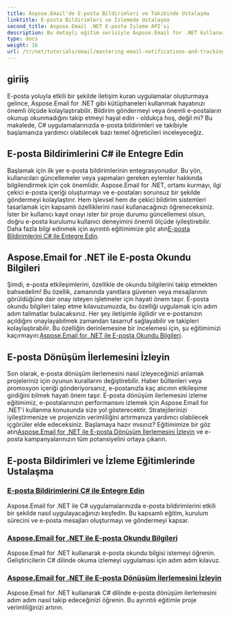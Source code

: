 ```yaml
---
title: Aspose.Email'de E-posta Bildirimleri ve Takibinde Ustalaşma
linktitle: E-posta Bildirimleri ve İzlemede Ustalaşma
second_title: Aspose.Email .NET E-posta İşleme API'si
description: Bu detaylı eğitim serisiyle Aspose.Email for .NET kullanarak C# dilinde e-posta bildirimleri ve takibi konusunda nasıl ustalaşacağınızı öğrenin.
type: docs
weight: 16
url: /tr/net/tutorials/email/mastering-email-notifications-and-tracking/
---
```

## giriiş

E-posta yoluyla etkili bir şekilde iletişim kuran uygulamalar oluşturmaya gelince, Aspose.Email for .NET gibi kütüphaneleri kullanmak hayatınızı önemli ölçüde kolaylaştırabilir. Bildirim göndermeyi veya önemli e-postaların okunup okunmadığını takip etmeyi hayal edin - oldukça hoş, değil mi? Bu makalede, C# uygulamalarınızda e-posta bildirimleri ve takibiyle başlamanıza yardımcı olabilecek bazı temel öğreticileri inceleyeceğiz.

## E-posta Bildirimlerini C# ile Entegre Edin

Başlamak için ilk yer e-posta bildirimlerinin entegrasyonudur. Bu yön, kullanıcıları güncellemeler veya yapmaları gereken eylemler hakkında bilgilendirmek için çok önemlidir. Aspose.Email for .NET, ortamı kurmayı, ilgi çekici e-posta içeriği oluşturmayı ve e-postaları sorunsuz bir şekilde göndermeyi kolaylaştırır. Hem işlevsel hem de çekici bildirim sistemleri tasarlamak için kapsamlı özelliklerini nasıl kullanacağınızı öğreneceksiniz. İster bir kullanıcı kayıt onayı ister bir proje durumu güncellemesi olsun, doğru e-posta kurulumu kullanıcı deneyimini önemli ölçüde iyileştirebilir. Daha fazla bilgi edinmek için ayrıntılı eğitimimize göz atın[E-posta Bildirimlerini C# ile Entegre Edin](./integrate-email-notifications/).

## Aspose.Email for .NET ile E-posta Okundu Bilgileri

Şimdi, e-posta etkileşimlerini, özellikle de okundu bilgilerini takip etmekten bahsedelim! Bu özellik, zamanında yanıtlara güvenen veya mesajlarının görüldüğüne dair onay isteyen işletmeler için hayati önem taşır. E-posta okundu bilgileri talep etme kılavuzumuzda, bu özelliği uygulamak için adım adım talimatlar bulacaksınız. Her şey iletişimle ilgilidir ve e-postanızın açıldığını onaylayabilmek zamandan tasarruf sağlayabilir ve takipleri kolaylaştırabilir. Bu özelliğin derinlemesine bir incelemesi için, şu eğitimimizi kaçırmayın:[Aspose.Email for .NET ile E-posta Okundu Bilgileri](./email-read-receipts/).

## E-posta Dönüşüm İlerlemesini İzleyin

Son olarak, e-posta dönüşüm ilerlemesini nasıl izleyeceğinizi anlamak projeleriniz için oyunun kurallarını değiştirebilir. Haber bültenleri veya promosyon içeriği gönderiyorsanız, e-postanızla kaç alıcının etkileşime girdiğini bilmek hayati önem taşır. E-posta dönüşüm ilerlemesini izleme eğitimimiz, e-postalarınızın performansını izlemek için Aspose.Email for .NET'i kullanma konusunda size yol gösterecektir. Stratejilerinizi iyileştirmenize ve projenizin verimliliğini artırmanıza yardımcı olabilecek içgörüler elde edeceksiniz. Başlamaya hazır mısınız? Eğitimimize bir göz atın[Aspose.Email for .NET ile E-posta Dönüşüm İlerlemesini İzleyin](./track-email-conversion-progress/) ve e-posta kampanyalarınızın tüm potansiyelini ortaya çıkarın.

## E-posta Bildirimleri ve İzleme Eğitimlerinde Ustalaşma
### [E-posta Bildirimlerini C# ile Entegre Edin](./integrate-email-notifications/)
Aspose.Email for .NET ile C# uygulamalarınızda e-posta bildirimlerini etkili bir şekilde nasıl uygulayacağınızı keşfedin. Bu kapsamlı eğitim, kurulum sürecini ve e-posta mesajları oluşturmayı ve göndermeyi kapsar.
### [Aspose.Email for .NET ile E-posta Okundu Bilgileri](./email-read-receipts/)
Aspose.Email for .NET kullanarak e-posta okundu bilgisi istemeyi öğrenin. Geliştiricilerin C# dilinde okuma izlemeyi uygulaması için adım adım kılavuz.
### [Aspose.Email for .NET ile E-posta Dönüşüm İlerlemesini İzleyin](./track-email-conversion-progress/)
Aspose.Email for .NET kullanarak C# dilinde e-posta dönüşüm ilerlemesini adım adım nasıl takip edeceğinizi öğrenin. Bu ayrıntılı eğitimle proje verimliliğinizi artırın.
